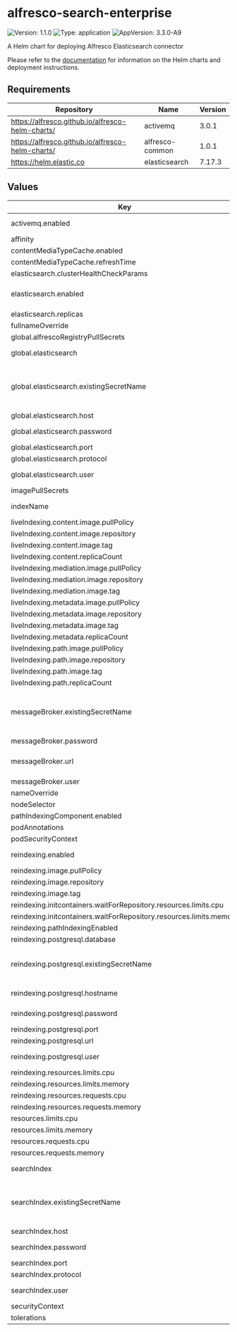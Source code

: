 # alfresco-search-enterprise

![Version: 1.1.0](https://img.shields.io/badge/Version-1.1.0-informational?style=flat-square) ![Type: application](https://img.shields.io/badge/Type-application-informational?style=flat-square) ![AppVersion: 3.3.0-A9](https://img.shields.io/badge/AppVersion-3.3.0--A9-informational?style=flat-square)

A Helm chart for deploying Alfresco Elasticsearch connector

Please refer to the [documentation](https://github.com/Alfresco/acs-deployment/blob/master/docs/helm/README.md) for information on the Helm charts and deployment instructions.

## Requirements

| Repository | Name | Version |
|------------|------|---------|
| https://alfresco.github.io/alfresco-helm-charts/ | activemq | 3.0.1 |
| https://alfresco.github.io/alfresco-helm-charts/ | alfresco-common | 1.0.1 |
| https://helm.elastic.co | elasticsearch | 7.17.3 |

## Values

| Key | Type | Default | Description |
|-----|------|---------|-------------|
| activemq.enabled | bool | `false` | Enable embedded broker - useful when testing this chart in standalone |
| affinity | object | `{}` |  |
| contentMediaTypeCache.enabled | bool | `true` |  |
| contentMediaTypeCache.refreshTime | string | `"0 0 * * * *"` |  |
| elasticsearch.clusterHealthCheckParams | string | `"wait_for_status=yellow&timeout=1s"` |  |
| elasticsearch.enabled | bool | `false` | Enable embedded elasticsearch - useful when using this chart in standalone |
| elasticsearch.replicas | int | `1` |  |
| fullnameOverride | string | `""` |  |
| global.alfrescoRegistryPullSecrets | string | `"quay-registry-secret"` |  |
| global.elasticsearch | object | `{"existingSecretName":null,"host":null,"password":null,"port":null,"protocol":null,"user":null}` | Shared connections details for Elasticsearch/Opensearch cluster |
| global.elasticsearch.existingSecretName | string | `nil` | Alternatively, provide connection details via an existing secret that contains ELASTICSEARCH_USERNAME and ELASTICSEARCH_PASSWORD keys |
| global.elasticsearch.host | string | `nil` | The host where service is available |
| global.elasticsearch.password | string | `nil` | The password required to access the service, if any |
| global.elasticsearch.port | string | `nil` | The port where service is available |
| global.elasticsearch.protocol | string | `nil` | Valid values are http or https |
| global.elasticsearch.user | string | `nil` | The username required to access the service, if any |
| imagePullSecrets | list | `[]` |  |
| indexName | string | `"alfresco"` | Name of the existing search index, usually created by repo |
| liveIndexing.content.image.pullPolicy | string | `"IfNotPresent"` |  |
| liveIndexing.content.image.repository | string | `"quay.io/alfresco/alfresco-elasticsearch-live-indexing-content"` |  |
| liveIndexing.content.image.tag | string | `"3.3.0-A9"` |  |
| liveIndexing.content.replicaCount | int | `1` |  |
| liveIndexing.mediation.image.pullPolicy | string | `"IfNotPresent"` |  |
| liveIndexing.mediation.image.repository | string | `"quay.io/alfresco/alfresco-elasticsearch-live-indexing-mediation"` |  |
| liveIndexing.mediation.image.tag | string | `"3.3.0-A9"` |  |
| liveIndexing.metadata.image.pullPolicy | string | `"IfNotPresent"` |  |
| liveIndexing.metadata.image.repository | string | `"quay.io/alfresco/alfresco-elasticsearch-live-indexing-metadata"` |  |
| liveIndexing.metadata.image.tag | string | `"3.3.0-A9"` |  |
| liveIndexing.metadata.replicaCount | int | `1` |  |
| liveIndexing.path.image.pullPolicy | string | `"IfNotPresent"` |  |
| liveIndexing.path.image.repository | string | `"quay.io/alfresco/alfresco-elasticsearch-live-indexing-path"` |  |
| liveIndexing.path.image.tag | string | `"3.3.0-A9"` |  |
| liveIndexing.path.replicaCount | int | `1` |  |
| messageBroker.existingSecretName | string | `nil` | Provide connection details alternatively via an existing secret that contains BROKER_URL, BROKER_USERNAME and BROKER_PASSWORD keys |
| messageBroker.password | string | `nil` | Broker password |
| messageBroker.url | string | `nil` | Broker URL formatted as per: https://activemq.apache.org/failover-transport-reference |
| messageBroker.user | string | `nil` | Broker username |
| nameOverride | string | `""` |  |
| nodeSelector | object | `{}` |  |
| pathIndexingComponent.enabled | bool | `true` |  |
| podAnnotations | object | `{}` |  |
| podSecurityContext | object | `{}` |  |
| reindexing.enabled | bool | `true` | Create the one-shot job to trigger the reindexing of repo contents |
| reindexing.image.pullPolicy | string | `"IfNotPresent"` |  |
| reindexing.image.repository | string | `"quay.io/alfresco/alfresco-elasticsearch-reindexing"` |  |
| reindexing.image.tag | string | `"3.3.0-A9"` |  |
| reindexing.initcontainers.waitForRepository.resources.limits.cpu | string | `"0.25"` |  |
| reindexing.initcontainers.waitForRepository.resources.limits.memory | string | `"10Mi"` |  |
| reindexing.pathIndexingEnabled | bool | `true` |  |
| reindexing.postgresql.database | string | `"alfresco"` | The database name to use |
| reindexing.postgresql.existingSecretName | string | `nil` | Alternatively, provide connection details via an existing secret that contains DATABASE_USERNAME and DATABASE_PASSWORD keys |
| reindexing.postgresql.hostname | string | `"postgresql-acs"` | The host where database service is available |
| reindexing.postgresql.password | string | `nil` | The password required to access the service |
| reindexing.postgresql.port | int | `5432` | The port where service is available |
| reindexing.postgresql.url | string | `nil` |  |
| reindexing.postgresql.user | string | `nil` | The username required to access the service |
| reindexing.resources.limits.cpu | string | `"2"` |  |
| reindexing.resources.limits.memory | string | `"512Mi"` |  |
| reindexing.resources.requests.cpu | string | `"0.5"` |  |
| reindexing.resources.requests.memory | string | `"128Mi"` |  |
| resources.limits.cpu | string | `"2"` |  |
| resources.limits.memory | string | `"2048Mi"` |  |
| resources.requests.cpu | string | `"0.5"` |  |
| resources.requests.memory | string | `"256Mi"` |  |
| searchIndex | object | `{"existingSecretName":null,"host":null,"password":null,"port":null,"protocol":null,"user":null}` | Overrides .Values.global.elasticsearch |
| searchIndex.existingSecretName | string | `nil` | Alternatively, provide connection details via an an existing secret that contains ELASTICSEARCH_USERNAME and ELASTICSEARCH_PASSWORD keys |
| searchIndex.host | string | `nil` | The host where service is available |
| searchIndex.password | string | `nil` | The password required to access the service, if any |
| searchIndex.port | string | `nil` | The port where service is available |
| searchIndex.protocol | string | `nil` | Valid values are http or https |
| searchIndex.user | string | `nil` | The username required to access the service, if any |
| securityContext | object | `{}` |  |
| tolerations | list | `[]` |  |
